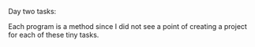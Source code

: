 Day two tasks:

Each program is a method since I did not see a point of creating a project for each of these tiny tasks.
